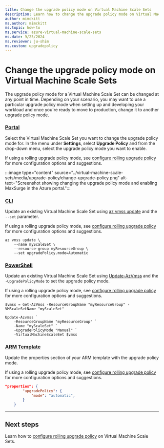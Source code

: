 ```yaml
---
title: Change the upgrade policy mode on Virtual Machine Scale Sets
description: Learn how to change the upgrade policy mode on Virtual Machine Scale Sets
author: mimckitt
ms.author: mimckitt
ms.topic: how-to
ms.service: azure-virtual-machine-scale-sets
ms.date: 9/25/2024
ms.reviewer: ju-shim
ms.custom: upgradepolicy
---
```

# Change the upgrade policy mode on Virtual Machine Scale Sets

The upgrade policy mode for a Virtual Machine Scale Set can be changed at any point in time. Depending on your scenario, you may want to use a particular upgrade policy mode when setting up and developing your workload and once you're ready to move to production, change it to another upgrade policy mode. 

### [Portal](#tab/portal)

Select the Virtual Machine Scale Set you want to change the upgrade policy mode for. In the menu under **Settings**, select **Upgrade Policy** and from the drop-down menu, select the upgrade policy mode you want to enable. 

If using a rolling upgrade policy mode, see [configure rolling upgrade policy](virtual-machine-scale-sets-configure-rolling-upgrades.md) for more configuration options and suggestions.

:::image type="content" source="../virtual-machine-scale-sets/media/upgrade-policy/change-upgrade-policy.png" alt-text="Screenshot showing changing the upgrade policy mode and enabling MaxSurge in the Azure portal.":::

### [CLI](#tab/cli)
Update an existing Virtual Machine Scale Set using [az vmss update](/cli/azure/vmss#az-vmss-update) and the `--set` parameter. 

If using a rolling upgrade policy mode, see [configure rolling upgrade policy](virtual-machine-scale-sets-configure-rolling-upgrades.md) for more configuration options and suggestions.

```azurecli-interactive
az vmss update \
    --name myScaleSet \
    --resource-group myResourceGroup \
    --set upgradePolicy.mode=Automatic
```

### [PowerShell](#tab/powershell)
Update an existing Virtual Machine Scale Set using [Update-AzVmss](/powershell/module/az.compute/update-azvmss) and the `-UpgradePolicyMode` to set the upgrade policy mode. 

If using a rolling upgrade policy mode, see [configure rolling upgrade policy](virtual-machine-scale-sets-configure-rolling-upgrades.md) for more configuration options and suggestions.

```azurepowershell-interactive
$vmss = Get-AzVmss -ResourceGroupName "myResourceGroup" -VMScaleSetName "myScaleSet"

Update-Azvmss `
    -ResourceGroupName "myResourceGroup" `
    -Name "myScaleSet" `
    -UpgradePolicyMode "Manual" `
    -VirtualMachineScaleSet $vmss
```

### [ARM Template](#tab/template)

Update the properties section of your ARM template with the upgrade policy mode. 

If using a rolling upgrade policy mode, see [configure rolling upgrade policy](virtual-machine-scale-sets-configure-rolling-upgrades.md) for more configuration options and suggestions.


```json
"properties": {
        "upgradePolicy": {
            "mode": "automatic",
        }
    }
```
---


## Next steps
Learn how to [configure rolling upgrade policy](virtual-machine-scale-sets-configure-rolling-upgrades.md) on Virtual Machine Scale Sets. 

